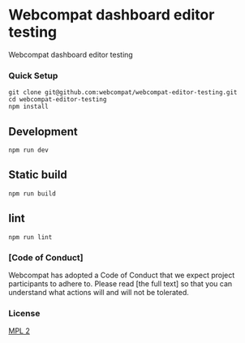 # Webcompat dashboard editor testing

Webcompat dashboard editor testing

### Quick Setup

```console
git clone git@github.com:webcompat/webcompat-editor-testing.git
cd webcompat-editor-testing
npm install
```

## Development

```console
npm run dev
```

## Static build

```console
npm run build
```

## lint

```console
npm run lint
```

### [Code of Conduct]

Webcompat has adopted a Code of Conduct that we expect project participants to adhere to. Please read [the full text] so that you can understand what actions will and will not be tolerated.

### License

[MPL 2](./LICENSE)
